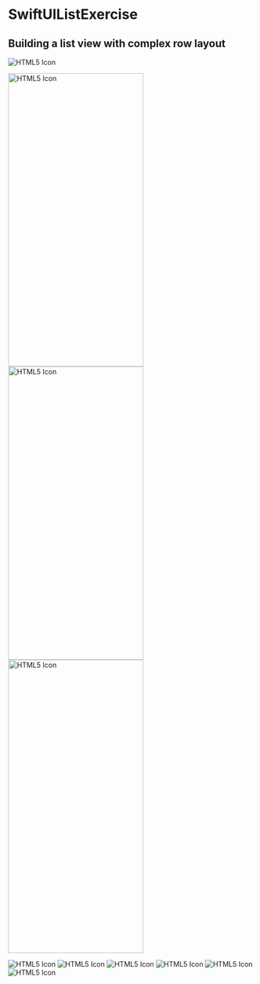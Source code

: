 # SwiftUIListExercise

## Building a list view with complex row layout

<img src="https://github.com/obadasemary/SwiftUIListExercise/blob/main/swiftui-list-13.jpg" alt="HTML5 Icon">

<img src="https://github.com/obadasemary/SwiftUIListExercise/blob/main/SwiftUIListExercise_1.png" alt="HTML5 Icon" width="276" height="598"><img src="https://github.com/obadasemary/SwiftUIListExercise/blob/main/SwiftUIListExercise_2.png" alt="HTML5 Icon" width="276" height="598"><img src="https://github.com/obadasemary/SwiftUIListExercise/blob/main/SwiftUIListExercise_3.png" alt="HTML5 Icon" width="276" height="598">

<img src="https://github.com/obadasemary/SwiftUIListExercise/blob/main/swiftui-navigation-1.jpg" alt="HTML5 Icon">
<img src="https://github.com/obadasemary/SwiftUIListExercise/blob/main/swiftui-navigation-10.jpg" alt="HTML5 Icon">
<img src="https://github.com/obadasemary/SwiftUIListExercise/blob/main/swiftui-navigation-14.png" alt="HTML5 Icon">

<img src="https://github.com/obadasemary/SwiftUIListExercise/blob/PresentedModalViews/swiftui-modal-1.png" alt="HTML5 Icon">
<img src="https://github.com/obadasemary/SwiftUIListExercise/blob/PresentedModalViews/swiftui-modal-2.jpg" alt="HTML5 Icon">
<img src="https://github.com/obadasemary/SwiftUIListExercise/blob/PresentedModalViews/swiftui-modal-5.png" alt="HTML5 Icon">

